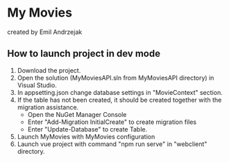 # My Movies
created by Emil Andrzejak

## How to launch project in dev mode
1. Download the project.
2. Open the solution (MyMoviesAPI.sln from MyMoviesAPI directory) in Visual Studio.
3. In appsetting.json change database settings in "MovieContext" section.
4. If the table has not been created, it should be created together with the migration assistance.
    * Open the NuGet Manager Console
    * Enter "Add-Migration InitialCreate" to create migration files
    * Enter "Update-Database" to create Table.
5. Launch MyMovies with MyMovies configuration
6. Launch vue project with command "npm run serve" in "webclient" directory.
